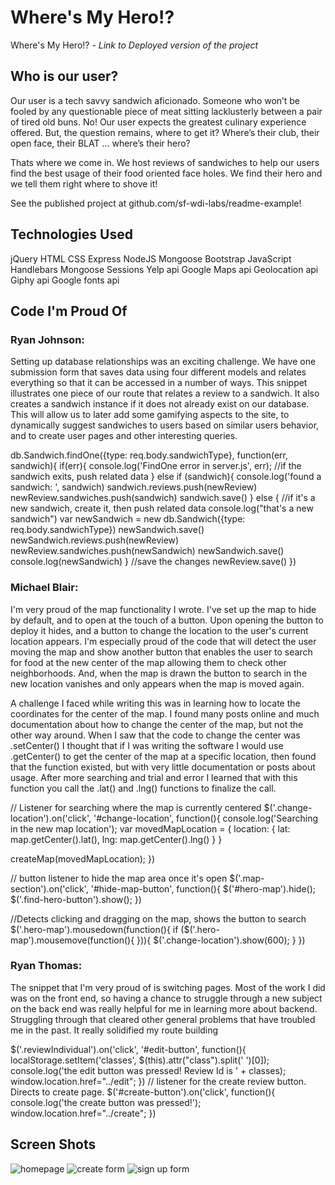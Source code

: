 # Where's My Hero!?
Where's My Hero!? - <i>Link to Deployed version of the project</i>


## Who is our user?
Our user is a tech savvy sandwich aficionado.  Someone who won’t be fooled by any questionable piece of meat sitting lacklusterly between a pair of tired old buns.  No!  Our user expects the greatest culinary experience offered.  But, the question remains, where to get it?  Where’s their club, their open face, their BLAT ...  where’s their hero?

Thats where we come in.  We host reviews of sandwiches to help our users find the best usage of their food oriented face holes.  We find their hero and we tell them right where to shove it!


See the published project at github.com/sf-wdi-labs/readme-example!


## Technologies Used
jQuery
HTML
CSS
Express
NodeJS
Mongoose
Bootstrap
JavaScript
Handlebars
Mongoose Sessions
Yelp api
Google Maps api
Geolocation api
Giphy api
Google fonts api




## Code I'm Proud Of

### Ryan Johnson:
Setting up database relationships was an exciting challenge.  We have one submission form that saves data using four different models and relates everything so that it can be accessed in a number of ways.  This snippet illustrates one piece of our route that relates a review to a sandwich.  It also creates a sandwich instance if it does not already exist on our database.  This will allow us to later add some gamifying aspects to the site, to dynamically suggest sandwiches to users based on similar users behavior, and to create user pages and other interesting queries.

db.Sandwich.findOne({type: req.body.sandwichType}, function(err, sandwich){
      if(err){
        console.log('FindOne error in server.js', err);
        //if the sandwich exits, push related data
      } else if (sandwich){
        console.log('found a sandwich: ', sandwich)
        sandwich.reviews.push(newReview)
        newReview.sandwiches.push(sandwich)
        sandwich.save()
      } else {
        //if it's a new sandwich, create it, then push related data
        console.log("that's a new sandwich")
        var newSandwich = new db.Sandwich({type: req.body.sandwichType})
        newSandwich.save()
        newSandwich.reviews.push(newReview)
        newReview.sandwiches.push(newSandwich)
        newSandwich.save()
        console.log(newSandwich)
      }
      //save the changes
      newReview.save()
    })

### Michael Blair:
I'm very proud of the map functionality I wrote.  I've set up the map to hide by default, and to open at the touch of a button.  Upon opening the button to deploy it hides, and a button to change the location to the user's current location appears.  I'm especially proud of the code that will detect the user moving the map and show another button that enables the user to search for food at the new center of the map allowing them to check other neighborhoods.  And, when the map is drawn the button to search in the new location vanishes and only appears when the map is moved again.

A challenge I faced while writing this was in learning how to locate the coordinates for the center of the map.  I found many posts online and much documentation about how to change the center of the map, but not the other way around.  When I saw that the code to change the center was .setCenter() I thought that if I was writing the software I would use .getCenter() to get the center of the map at a specific location, then found that the function existed, but with very little documentation or posts about usage.  After more searching and trial and error I learned that with this function you call the .lat() and .lng() functions to finalize the call.

// Listener for searching where the map is currently centered
$('.change-location').on('click', '#change-location', function(){
  console.log('Searching in the new map location');
  var movedMapLocation = {
    location: {
      lat: map.getCenter().lat(),
      lng: map.getCenter().lng()
    }
  }

  createMap(movedMapLocation);
})

// button listener to hide the map area once it's open
$('.map-section').on('click', '#hide-map-button', function(){
  $('#hero-map').hide();
  $('.find-hero-button').show();
})

//Detects clicking and dragging on the map, shows the button to search
$('.hero-map').mousedown(function(){
  if ($('.hero-map').mousemove(function(){
  })){
    $('.change-location').show(600);
  }
})



### Ryan Thomas:
The snippet that I'm very proud of is switching pages. Most of the work I did was on the front end, so having a chance to struggle through a new subject on the back end was really helpful for me in learning more about backend. Struggling through that cleared other general problems that have troubled me in the past.  It really solidified my route building

$('.reviewIndividual').on('click', '#edit-button', function(){
      localStorage.setItem('classes', $(this).attr("class").split(' ')[0]);
      console.log('the edit button was pressed! Review Id is ' + classes);
      window.location.href="../edit";
    })
    // listener for the create review button.  Directs to create page.
    $('#create-button').on('click', function(){
      console.log('the create button was pressed!');
      window.location.href="../create";
    })



## Screen Shots
![homepage](http://imgur.com/a/XHNJR "Homepage")
![create form](http://imgur.com/a/Um5wY "Create Form")
![sign up form](http://imgur.com/a/0xpcn "Sign Up Form")
